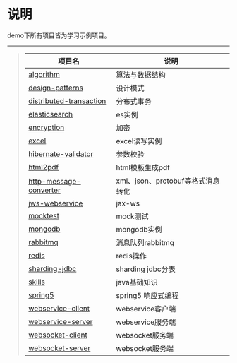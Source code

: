 # 说明
demo下所有项目皆为学习示例项目。

-----
>| 项目名 | 说明 | 
>| - | - | 
>| [algorithm](https://github.com/luckyQing/demo#ed469618898d75b149e5c7c4b6a1c415-62a32b2b2fd7c200899aeef09806a7de46cf0f85) | 算法与数据结构 | 
>| [design-patterns](https://github.com/luckyQing/demo#805ff504dd6f5f5ffdb399737f2a1318-fbfb90000378c2e8b9478ad2d38da208af9710b9) | 设计模式 | 
>| [distributed-transaction](https://github.com/luckyQing/demo#b9cd18008362449c30915d08a7facc0a-1644d9f85fcde09b5a7ff857ea5bec785fbcf3ec) | 分布式事务 | 
>| [elasticsearch](https://github.com/luckyQing/demo#18897dcfce6a4e7ae63a3baeed443c48-c51ce110fb7d48874a0900f504ca996692310ce3) | es实例 | 
>| [encryption](https://github.com/luckyQing/demo#5bdf74912a51c34815f11e9a3d20b609-36292ef4d179c57c2b142579b70e7ebc89933429) | 加密 | 
>| [excel](https://github.com/luckyQing/demo#bf57c906fa7d2bb66d07372e41585d96-d9aec1fb5e2018ce47fe74b628563ee4d24dcc13) | excel读写实例 | 
>| [hibernate-validator](https://github.com/luckyQing/demo#b7cf3ac66a305ead7159053ddba34327-295dcad441b840ef21bb69185a3ef61f32a00ce3) | 参数校验 |
>| [html2pdf](https://github.com/luckyQing/demo#893cea39bf5d717d55f869739d40e91f-f074a18f81b7d37c4fb5e54aec8ee99534e2f9cf) | html模板生成pdf |
>| [http-message-converter](https://github.com/luckyQing/demo#5d6be723b87ca69a7878e643c83e7eee-747cfbcbe2100a6eae700f88b7b0a1da88b24907) | xml、json、protobuf等格式消息转化 | 
>| [jws-webservice](https://github.com/luckyQing/demo#10eee1b564d4e1d5c64fd5684c34a97a-c6348e04305c37d75d217d3bfc227c43c8a70a98) | jax-ws | 
>| [mocktest](https://github.com/luckyQing/demo#49cc991c053ba034e97fc497c18c5670-893b93f96c024410b90d3440659893ee85b74957) | mock测试 | 
>| [mongodb](https://github.com/luckyQing/demo#685a5f7cc75b4796f6c6e00ccd384f01-1d34581b71db8e13f36afa079ec723db821456a0) | mongodb实例 | 
>| [rabbitmq](https://github.com/luckyQing/demo#aedb75dfc563674e1263316b01879722-8884be55333e228f9b3d83db403e5066fcf74954) | 消息队列rabbitmq | 
>| [redis](https://github.com/luckyQing/demo#86a1b907d54bf7010394bf316e183e67-1fa208fe8cb5e520c58f7a21494aca9851255112) | redis操作 | 
>| [sharding-jdbc](https://github.com/luckyQing/demo#43f0b52f408cba37278fcc6eda7e4229-68bc663ff9dc558d40c47bbe373ef0a77e68c0ae) | sharding jdbc分表 | 
>| [skills](https://github.com/luckyQing/demo#a658279f9b983958149f31e4d8487673-90181fb68b09d1fb96c30753c3085182448704ed) | java基础知识 | 
>| [spring5](https://github.com/luckyQing/demo#1cf589e0476e94e51ca2eea2c6c08d81-9b94a4a76fbe84a1c17e3f88098e989302bac9dc) | spring5 响应式编程 | 
>| [webservice-client](https://github.com/luckyQing/demo#48aec61bc33ed72189e17f2c2b408b1f-c044eb6c57377e119f0712bf095e5a67fd181a95) | webservice客户端 | 
>| [webservice-server](https://github.com/luckyQing/demo#cd9ca27568db2b3577e5d868bfe9f915-4fdadac3498529b3c741bbfdd91ff858a41f7dde) | webservice服务端 | 
>| [websocket-client](https://github.com/luckyQing/demo#b458b1c253f71e4952b8a7398b697d5b-7899a90dedb68edf85ebae59941996f0d0334332) | websocket服务端 | 
>| [websocket-server](https://github.com/luckyQing/demo#392516a6b709d6132fe372df894693d7-e29c4db64c166976af548a08a8f86e32042c93a5) | websocket服务端 | 
